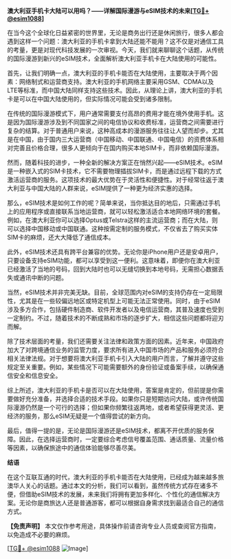 **澳大利亚手机卡大陆可以用吗？——详解国际漫游与eSIM技术的未来[[TG💪+ @esim1088](https://t.me/s/esim1088)]**

在当今这个全球化日益紧密的世界里，无论是商务出行还是休闲旅行，很多人都会遇到这样一个问题：澳大利亚的手机卡拿到大陆还能不能用？这不仅是对通信工具的考量，更是对现代科技发展的一次审视。今天，我们就来聊聊这个话题，从传统的国际漫游到新兴的eSIM技术，全面解析澳大利亚手机卡在大陆使用的可能性。

首先，让我们明确一点，澳大利亚的手机卡能否在大陆使用，主要取决于两个因素：网络制式和运营商支持。澳大利亚的手机网络主要采用GSM、CDMA以及LTE等标准，而中国大陆同样支持这些技术。因此，从理论上讲，澳大利亚的手机卡是可以在中国大陆使用的，但实际情况可能会受到诸多限制。

在传统的国际漫游模式下，用户通常需要支付高昂的费用才能在境外使用手机。这是因为国际漫游涉及到不同国家之间的电信协议和收费标准，运营商之间需要进行复杂的结算。对于普通用户来说，这种高成本的漫游服务往往让人望而却步。尤其是在中国，由于国内三大运营商（中国移动、中国联通、中国电信）的资费体系相对完善且价格合理，很多人更倾向于在国内购买本地SIM卡，而非依赖国际漫游。

然而，随着科技的进步，一种全新的解决方案正在悄然兴起——eSIM技术。eSIM是一种嵌入式的SIM卡技术，它不需要物理插拔SIM卡，而是通过远程下载的方式激活运营商的服务。这项技术的最大优势在于灵活性和便捷性。对于经常往返于澳大利亚与中国大陆的人群来说，eSIM提供了一种更为经济实惠的选择。

那么，eSIM技术是如何工作的呢？简单来说，当你抵达目的地后，只需通过手机上的应用程序或直接联系当地运营商，就可以轻松激活适合本地网络环境的套餐。例如，在澳大利亚你可以选择Optus或Telstra这样的主流运营商；而在大陆，则可以选择中国移动或中国联通。这种按需定制的服务模式，不仅省去了购买实体SIM卡的麻烦，还大大降低了通信成本。

此外，eSIM技术还具有跨平台兼容的优势。无论你是iPhone用户还是安卓用户，只要设备支持eSIM功能，都可以享受到这一便利。这意味着，即便你在澳大利亚已经激活了当地的号码，回到大陆时也可以无缝切换到本地号码，无需担心数据丢失或通讯中断的问题。

当然，eSIM技术并非完美无缺。目前，全球范围内对eSIM的支持仍存在一定局限性，尤其是在一些较偏远地区或特定机型上可能无法正常使用。同时，由于eSIM涉及多方合作，包括硬件制造商、软件开发者以及电信运营商，其普及速度也受到一定制约。不过，随着技术的不断成熟和市场的逐步扩大，相信这些问题都将迎刃而解。

除了技术层面的考量，我们还需要关注法律和政策方面的因素。近年来，中国政府加大了对跨境通信业务的监管力度，要求所有进入中国市场的产品和服务必须符合相关法律法规。对于想要将澳大利亚手机卡引入大陆的用户而言，了解并遵守这些规定至关重要。例如，某些情况下可能需要额外的身份验证或备案手续，以确保通信安全和信息安全。

综上所述，澳大利亚的手机卡是否可以在大陆使用，答案是肯定的，但前提是你需要做好充分准备，并选择合适的技术手段。如果你只是短期访问大陆，或许传统国际漫游仍然是一个可行的选择；但如果你频繁往返两地，或者希望获得更灵活、更经济的服务，那么eSIM无疑是一个值得尝试的新方向。

最后，值得一提的是，无论是国际漫游还是eSIM技术，都离不开优质的服务保障。因此，在选择运营商时，一定要综合考虑信号覆盖范围、通话质量、流量价格等因素，以确保旅途中的通信体验能够尽善尽美。

**结语**

在这个互联互通的时代，澳大利亚的手机卡能否在大陆使用，已经成为越来越多旅澳华人关心的话题。通过本文的分析，我们可以看到，虽然传统方式存在诸多不便，但借助eSIM技术的发展，未来我们将拥有更加多样化、个性化的通信解决方案。无论你是商旅达人还是普通游客，都可以根据自身需求找到最适合自己的通信方式。

**【免责声明】** 本文仅作参考用途，具体操作前请咨询专业人员或查阅官方指南，以免造成不必要的麻烦。

[[TG💪+ @esim1088](https://t.me/s/esim1088) ![Image](https://i.postimg.cc/4NQfJmqS/Snipaste-2025-05-13-00-14-12.png)]